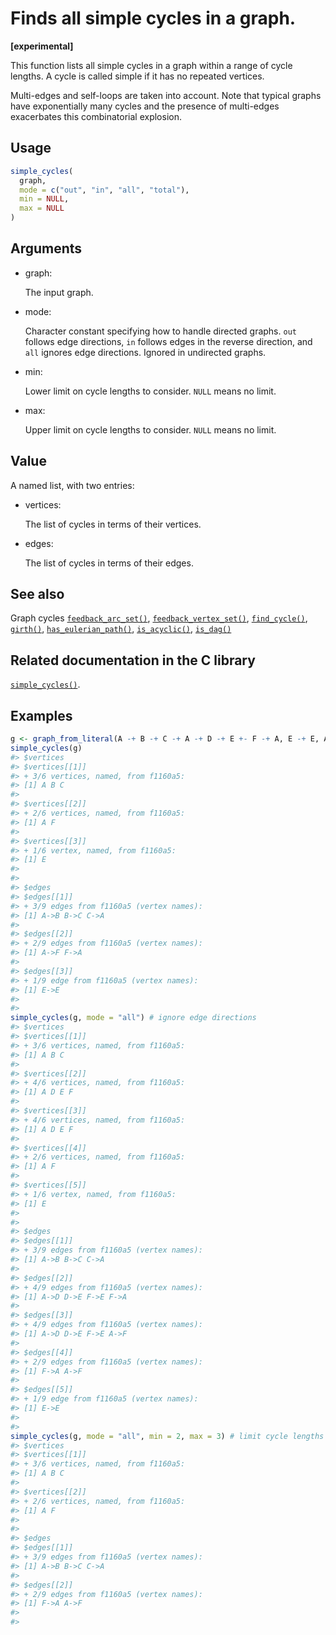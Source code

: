 # Finds all simple cycles in a graph.

**\[experimental\]**

This function lists all simple cycles in a graph within a range of cycle
lengths. A cycle is called simple if it has no repeated vertices.

Multi-edges and self-loops are taken into account. Note that typical
graphs have exponentially many cycles and the presence of multi-edges
exacerbates this combinatorial explosion.

## Usage

``` r
simple_cycles(
  graph,
  mode = c("out", "in", "all", "total"),
  min = NULL,
  max = NULL
)
```

## Arguments

- graph:

  The input graph.

- mode:

  Character constant specifying how to handle directed graphs. `out`
  follows edge directions, `in` follows edges in the reverse direction,
  and `all` ignores edge directions. Ignored in undirected graphs.

- min:

  Lower limit on cycle lengths to consider. `NULL` means no limit.

- max:

  Upper limit on cycle lengths to consider. `NULL` means no limit.

## Value

A named list, with two entries:

- vertices:

  The list of cycles in terms of their vertices.

- edges:

  The list of cycles in terms of their edges.

## See also

Graph cycles
[`feedback_arc_set()`](https://r.igraph.org/reference/feedback_arc_set.md),
[`feedback_vertex_set()`](https://r.igraph.org/reference/feedback_vertex_set.md),
[`find_cycle()`](https://r.igraph.org/reference/find_cycle.md),
[`girth()`](https://r.igraph.org/reference/girth.md),
[`has_eulerian_path()`](https://r.igraph.org/reference/has_eulerian_path.md),
[`is_acyclic()`](https://r.igraph.org/reference/is_acyclic.md),
[`is_dag()`](https://r.igraph.org/reference/is_dag.md)

## Related documentation in the C library

[`simple_cycles()`](https://igraph.org/c/html/latest/igraph-Cycles.html#igraph_simple_cycles).

## Examples

``` r
g <- graph_from_literal(A -+ B -+ C -+ A -+ D -+ E +- F -+ A, E -+ E, A -+ F, simplify = FALSE)
simple_cycles(g)
#> $vertices
#> $vertices[[1]]
#> + 3/6 vertices, named, from f1160a5:
#> [1] A B C
#> 
#> $vertices[[2]]
#> + 2/6 vertices, named, from f1160a5:
#> [1] A F
#> 
#> $vertices[[3]]
#> + 1/6 vertex, named, from f1160a5:
#> [1] E
#> 
#> 
#> $edges
#> $edges[[1]]
#> + 3/9 edges from f1160a5 (vertex names):
#> [1] A->B B->C C->A
#> 
#> $edges[[2]]
#> + 2/9 edges from f1160a5 (vertex names):
#> [1] A->F F->A
#> 
#> $edges[[3]]
#> + 1/9 edge from f1160a5 (vertex names):
#> [1] E->E
#> 
#> 
simple_cycles(g, mode = "all") # ignore edge directions
#> $vertices
#> $vertices[[1]]
#> + 3/6 vertices, named, from f1160a5:
#> [1] A B C
#> 
#> $vertices[[2]]
#> + 4/6 vertices, named, from f1160a5:
#> [1] A D E F
#> 
#> $vertices[[3]]
#> + 4/6 vertices, named, from f1160a5:
#> [1] A D E F
#> 
#> $vertices[[4]]
#> + 2/6 vertices, named, from f1160a5:
#> [1] A F
#> 
#> $vertices[[5]]
#> + 1/6 vertex, named, from f1160a5:
#> [1] E
#> 
#> 
#> $edges
#> $edges[[1]]
#> + 3/9 edges from f1160a5 (vertex names):
#> [1] A->B B->C C->A
#> 
#> $edges[[2]]
#> + 4/9 edges from f1160a5 (vertex names):
#> [1] A->D D->E F->E F->A
#> 
#> $edges[[3]]
#> + 4/9 edges from f1160a5 (vertex names):
#> [1] A->D D->E F->E A->F
#> 
#> $edges[[4]]
#> + 2/9 edges from f1160a5 (vertex names):
#> [1] F->A A->F
#> 
#> $edges[[5]]
#> + 1/9 edge from f1160a5 (vertex names):
#> [1] E->E
#> 
#> 
simple_cycles(g, mode = "all", min = 2, max = 3) # limit cycle lengths
#> $vertices
#> $vertices[[1]]
#> + 3/6 vertices, named, from f1160a5:
#> [1] A B C
#> 
#> $vertices[[2]]
#> + 2/6 vertices, named, from f1160a5:
#> [1] A F
#> 
#> 
#> $edges
#> $edges[[1]]
#> + 3/9 edges from f1160a5 (vertex names):
#> [1] A->B B->C C->A
#> 
#> $edges[[2]]
#> + 2/9 edges from f1160a5 (vertex names):
#> [1] F->A A->F
#> 
#> 
```
